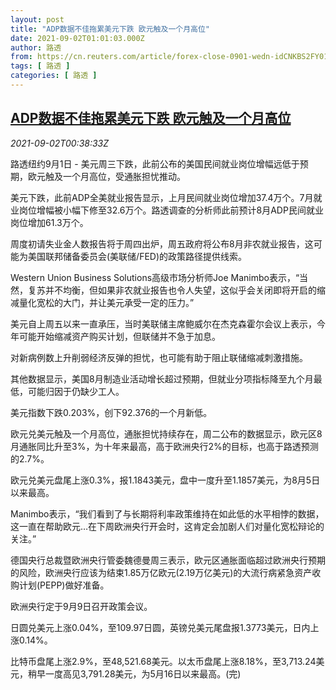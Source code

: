 ```yaml
---
layout: post
title: "ADP数据不佳拖累美元下跌 欧元触及一个月高位"
date: 2021-09-02T01:01:03.000Z
author: 路透
from: https://cn.reuters.com/article/forex-close-0901-wedn-idCNKBS2FY014
tags: [ 路透 ]
categories: [ 路透 ]
---
```

<!--1630544463000-->
[ADP数据不佳拖累美元下跌 欧元触及一个月高位](https://cn.reuters.com/article/forex-close-0901-wedn-idCNKBS2FY014)
------

<div>
<div><i>2021-09-02T00:38:33Z</i></div><p>路透纽约9月1日 - 美元周三下跌，此前公布的美国民间就业岗位增幅远低于预期，欧元触及一个月高位，受通胀担忧推动。</p><p>美元下跌，此前ADP全美就业报告显示，上月民间就业岗位增加37.4万个。7月就业岗位增幅被小幅下修至32.6万个。路透调查的分析师此前预计8月ADP民间就业岗位增加61.3万个。</p><p>周度初请失业金人数报告将于周四出炉，周五政府将公布8月非农就业报告，这可能为美国联邦储备委员会(美联储/FED)的政策路径提供线索。</p><p>Western Union Business Solutions高级市场分析师Joe Manimbo表示，“当然，复苏并不均衡，但如果非农就业报告也令人失望，这似乎会关闭即将开启的缩减量化宽松的大门，并让美元承受一定的压力。”</p><p>美元自上周五以来一直承压，当时美联储主席鲍威尔在杰克森霍尔会议上表示，今年可能开始缩减资产购买计划，但联储并不急于加息。</p><p>对新病例数上升削弱经济反弹的担忧，也可能有助于阻止联储缩减刺激措施。</p><p>其他数据显示，美国8月制造业活动增长超过预期，但就业分项指标降至九个月最低，可能归因于仍缺少工人。</p><p>美元指数下跌0.203%，创下92.376的一个月新低。</p><p>欧元兑美元触及一个月高位，通胀担忧持续存在，周二公布的数据显示，欧元区8月通胀同比升至3%，为十年来最高，高于欧洲央行2%的目标，也高于路透预测的2.7%。</p><p>欧元兑美元盘尾上涨0.3%，报1.1843美元，盘中一度升至1.1857美元，为8月5日以来最高。</p><p>Manimbo表示，“我们看到了与长期将利率政策维持在如此低的水平相悖的数据，这一直在帮助欧元…在下周欧洲央行开会时，这肯定会加剧人们对量化宽松辩论的关注。”</p><p>德国央行总裁暨欧洲央行管委魏德曼周三表示，欧元区通胀面临超过欧洲央行预期的风险，欧洲央行应该为结束1.85万亿欧元(2.19万亿美元)的大流行病紧急资产收购计划(PEPP)做好准备。</p><p>欧洲央行定于9月9日召开政策会议。</p><p>日圆兑美元上涨0.04%，至109.97日圆，英镑兑美元尾盘报1.3773美元，日内上涨0.14%。</p><p>比特币盘尾上涨2.9%，至48,521.68美元。以太币盘尾上涨8.18%，至3,713.24美元，稍早一度高见3,791.28美元，为5月16日以来最高。(完)</p>
</div>
